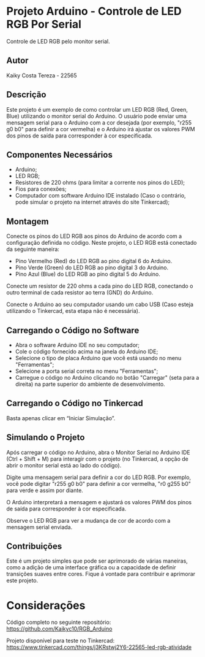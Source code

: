 # Projeto Arduino - Controle de LED RGB Por Serial
Controle de LED RGB pelo monitor serial.

## Autor
Kaiky Costa Tereza - 22565

## Descrição
Este projeto é um exemplo de como controlar um LED RGB (Red, Green, Blue) utilizando o monitor serial do Arduino. O usuário pode enviar uma mensagem serial para o Arduino com a cor desejada (por exemplo, "r255 g0 b0" para definir a cor vermelha) e o Arduino irá ajustar os valores PWM dos pinos de saída para corresponder à cor especificada.

## Componentes Necessários
- Arduino; 
- LED RGB;
- Resistores de 220 ohms (para limitar a corrente nos pinos do LED);
- Fios para conexões;
- Computador com software Arduino IDE instalado (Caso o contrário, pode simular o projeto na internet através do site Tinkercad);

## Montagem
Conecte os pinos do LED RGB aos pinos do Arduino de acordo com a configuração definida no código. Neste projeto, o LED RGB está conectado da seguinte maneira:

- Pino Vermelho (Red) do LED RGB ao pino digital 6 do Arduino.
- Pino Verde (Green) do LED RGB ao pino digital 3 do Arduino.
- Pino Azul (Blue) do LED RGB ao pino digital 5 do Arduino.

Conecte um resistor de 220 ohms a cada pino do LED RGB, conectando o outro terminal de cada resistor ao terra (GND) do Arduino.

Conecte o Arduino ao seu computador usando um cabo USB (Caso esteja utilizando o Tinkercad, esta etapa não é necessária).

## Carregando o Código no Software
- Abra o software Arduino IDE no seu computador;
- Cole o código fornecido acima na janela do Arduino IDE;
- Selecione o tipo de placa Arduino que você está usando no menu "Ferramentas";
- Selecione a porta serial correta no menu "Ferramentas";
- Carregue o código no Arduino clicando no botão "Carregar" (seta para a direita) na parte superior do ambiente de desenvolvimento.

## Carregando o Código no Tinkercad
Basta apenas clicar em “Iniciar Simulação”.

## Simulando o Projeto
Após carregar o código no Arduino, abra o Monitor Serial no Arduino IDE (Ctrl + Shift + M) para interagir com o projeto (no Tinkercad, a opção de abrir o monitor serial está ao lado do código).

Digite uma mensagem serial para definir a cor do LED RGB. Por exemplo, você pode digitar "r255 g0 b0" para definir a cor vermelha, "r0 g255 b0" para verde e assim por diante.

O Arduino interpretará a mensagem e ajustará os valores PWM dos pinos de saída para corresponder à cor especificada.

Observe o LED RGB para ver a mudança de cor de acordo com a mensagem serial enviada.

## Contribuições
Este é um projeto simples que pode ser aprimorado de várias maneiras, como a adição de uma interface gráfica ou a capacidade de definir transições suaves entre cores. Fique á vontade para contribuir e aprimorar este projeto.

# Considerações
Código completo no seguinte repositório: https://github.com/Kaikyc10/RGB_Arduino

Projeto disponível para teste no Tinkercad: https://www.tinkercad.com/things/j3KRstwj2Y6-22565-led-rgb-atividade
